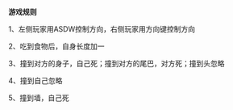 **游戏规则**

1、左侧玩家用ASDW控制方向，右侧玩家用方向键控制方向

2、吃到食物后，自身长度加一

3、撞到对方的身子，自己死；撞到对方的尾巴，对方死；撞到头忽略

4、撞到自己忽略

5、撞到墙，自己死


